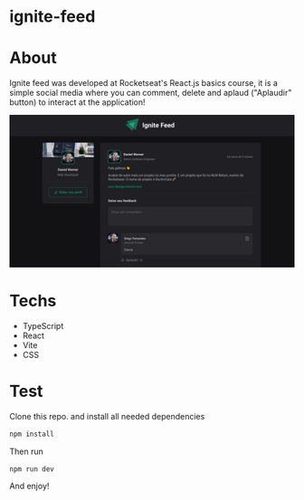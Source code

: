 # ignite-feed
# About
Ignite feed was developed at Rocketseat's React.js basics course, it is a simple social media where you can comment, delete and aplaud ("Aplaudir" button) to interact at the application!
<p align="center"> <img src="./Screenshot.png"> </p> 

# Techs
- TypeScript
- React
- Vite
- CSS

# Test
Clone this repo. and install all needed dependencies

```bash
npm install
```
Then run 
```bash
npm run dev
```
And enjoy!
